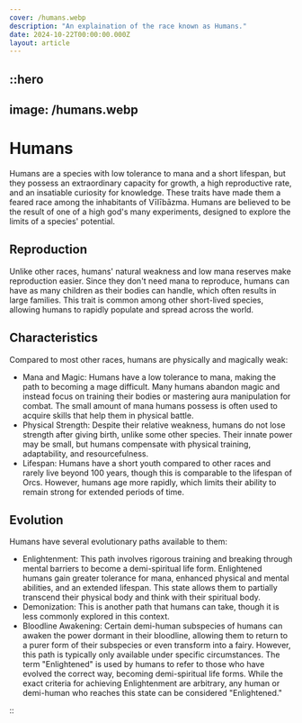 ```yaml
---
cover: /humans.webp
description: "An explaination of the race known as Humans."
date: 2024-10-22T00:00:00.000Z
layout: article
---
```


## ::hero

## image: /humans.webp

# Humans

Humans are a species with low tolerance to mana and a short lifespan, but they possess an extraordinary capacity for growth, a high reproductive rate, and an insatiable curiosity for knowledge. These traits have made them a feared race among the inhabitants of Vīlībāzma. Humans are believed to be the result of one of a high god's many experiments, designed to explore the limits of a species' potential.

## Reproduction

Unlike other races, humans' natural weakness and low mana reserves make reproduction easier. Since they don't need mana to reproduce, humans can have as many children as their bodies can handle, which often results in large families. This trait is common among other short-lived species, allowing humans to rapidly populate and spread across the world.

## Characteristics

Compared to most other races, humans are physically and magically weak:

- Mana and Magic: Humans have a low tolerance to mana, making the path to becoming a mage difficult. Many humans abandon magic and instead focus on training their bodies or mastering aura manipulation for combat. The small amount of mana humans possess is often used to acquire skills that help them in physical battle.
- Physical Strength: Despite their relative weakness, humans do not lose strength after giving birth, unlike some other species. Their innate power may be small, but humans compensate with physical training, adaptability, and resourcefulness.
- Lifespan: Humans have a short youth compared to other races and rarely live beyond 100 years, though this is comparable to the lifespan of Orcs. However, humans age more rapidly, which limits their ability to remain strong for extended periods of time.

## Evolution

Humans have several evolutionary paths available to them:

- Enlightenment: This path involves rigorous training and breaking through mental barriers to become a demi-spiritual life form. Enlightened humans gain greater tolerance for mana, enhanced physical and mental abilities, and an extended lifespan. This state allows them to partially transcend their physical body and think with their spiritual body.
- Demonization: This is another path that humans can take, though it is less commonly explored in this context.
- Bloodline Awakening: Certain demi-human subspecies of humans can awaken the power dormant in their bloodline, allowing them to return to a purer form of their subspecies or even transform into a fairy. However, this path is typically only available under specific circumstances.
  The term "Enlightened" is used by humans to refer to those who have evolved the correct way, becoming demi-spiritual life forms. While the exact criteria for achieving Enlightenment are arbitrary, any human or demi-human who reaches this state can be considered "Enlightened."

::
